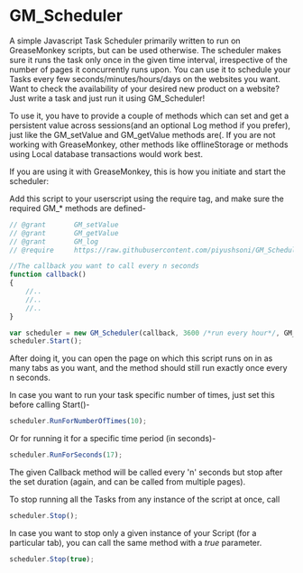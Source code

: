 # GM_Scheduler
A simple Javascript Task Scheduler primarily written to run on GreaseMonkey scripts, but can be used otherwise. The scheduler makes sure it runs the task only once in the given time interval, irrespective of the number of pages it concurrently runs upon. You can use it to schedule your Tasks every few seconds/minutes/hours/days on the websites you want. Want to check the availability of your desired new product on a website? Just write a task and just run it using GM_Scheduler! 

To use it, you have to provide a couple of methods which can set and get a persistent value across sessions(and an optional Log method if you prefer), just like the GM_setValue and GM_getValue methods are(. If you are not working with GreaseMonkey, other methods like offlineStorage or methods using Local database transactions would work best. 

If you are using it with GreaseMonkey, this is how you initiate and start the scheduler: 

Add this script to your userscript using the require tag, and make sure the required GM_* methods are defined-  

```javascript
// @grant       GM_setValue
// @grant       GM_getValue
// @grant       GM_log
// @require		https://raw.githubusercontent.com/piyushsoni/GM_Scheduler/master/GM_Scheduler.js
````


```javascript
//The callback you want to call every n seconds
function callback()  
{  
	//..  
	//..  
	//..  
}  
````

```javascript
var scheduler = new GM_Scheduler(callback, 3600 /*run every hour*/, GM_setValue, GM_getValue, GM_log);  
scheduler.Start();  
````

After doing it, you can open the page on which this script runs on in as many tabs as you want, and the method should still run exactly once every n seconds. 


In case you want to run your task specific number of times, just set this before calling Start()- 

```javascript
scheduler.RunForNumberOfTimes(10);
````

Or for running it for a specific time period (in seconds)- 
```javascript
scheduler.RunForSeconds(17);
````

The given Callback method will be called every 'n' seconds but stop after the set duration (again, and can be called from multiple pages). 


To stop running all the Tasks from any instance of the script at once, call 
```javascript
scheduler.Stop();
````


In case you want to stop only a given instance of your Script (for a particular tab), you can call the same method with a *true* parameter. 
```javascript
scheduler.Stop(true);
````

